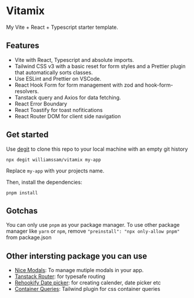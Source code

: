 # Vitamix

My Vite + React + Typescript starter template.

## Features

-  Vite with React, Typescript and absolute imports.
-  Tailwind CSS v3 with a basic reset for form styles and a Prettier plugin that automatically sorts classes.
-  Use ESLint and Prettier on VSCode.
-  React Hook Form for form management with zod and hook-form-resolvers.
-  Tanstack query and Axios for data fetching.
-  React Error Boundary
-  React Toastify for toast nofitications
-  React Router DOM for client side navigation

## Get started

Use [degit](https://github.com/Rich-Harris/degit) to clone this repo to your local machine with an empty git history

```
npx degit williamssam/vitamix my-app
```

Replace <code>my-app</code> with your projects name.

Then, install the dependencies:

```
pnpm install
```

## Gotchas

You can only use <code>pnpm</code> as your package manager. To use other package manager like <code>yarn</code> or <code>npm</code>, remove <code>"preinstall": "npx only-allow pnpm"</code> from package.json

## Other intersting package you can use

-  [Nice Modals](https://github.com/eBay/nice-modal-react): To manage mutiple modals in your app.
-  [Tanstack Router](https://tanstack.com/router/v1/docs/overview): for typesafe routing
-  [Rehookify Date picker](https://github.com/rehookify/datepicker): for creating calender, date picker etc
-  [Container Queries](https://github.com/tailwindlabs/tailwindcss-container-queries): Tailwind plugin for css container queries
